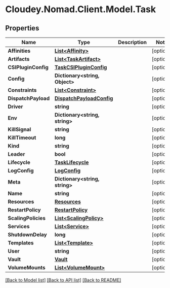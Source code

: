 # Cloudey.Nomad.Client.Model.Task

## Properties

Name | Type | Description | Notes
------------ | ------------- | ------------- | -------------
**Affinities** | [**List&lt;Affinity&gt;**](Affinity.md) |  | [optional] 
**Artifacts** | [**List&lt;TaskArtifact&gt;**](TaskArtifact.md) |  | [optional] 
**CSIPluginConfig** | [**TaskCSIPluginConfig**](TaskCSIPluginConfig.md) |  | [optional] 
**Config** | **Dictionary&lt;string, Object&gt;** |  | [optional] 
**Constraints** | [**List&lt;Constraint&gt;**](Constraint.md) |  | [optional] 
**DispatchPayload** | [**DispatchPayloadConfig**](DispatchPayloadConfig.md) |  | [optional] 
**Driver** | **string** |  | [optional] 
**Env** | **Dictionary&lt;string, string&gt;** |  | [optional] 
**KillSignal** | **string** |  | [optional] 
**KillTimeout** | **long** |  | [optional] 
**Kind** | **string** |  | [optional] 
**Leader** | **bool** |  | [optional] 
**Lifecycle** | [**TaskLifecycle**](TaskLifecycle.md) |  | [optional] 
**LogConfig** | [**LogConfig**](LogConfig.md) |  | [optional] 
**Meta** | **Dictionary&lt;string, string&gt;** |  | [optional] 
**Name** | **string** |  | [optional] 
**Resources** | [**Resources**](Resources.md) |  | [optional] 
**RestartPolicy** | [**RestartPolicy**](RestartPolicy.md) |  | [optional] 
**ScalingPolicies** | [**List&lt;ScalingPolicy&gt;**](ScalingPolicy.md) |  | [optional] 
**Services** | [**List&lt;Service&gt;**](Service.md) |  | [optional] 
**ShutdownDelay** | **long** |  | [optional] 
**Templates** | [**List&lt;Template&gt;**](Template.md) |  | [optional] 
**User** | **string** |  | [optional] 
**Vault** | [**Vault**](Vault.md) |  | [optional] 
**VolumeMounts** | [**List&lt;VolumeMount&gt;**](VolumeMount.md) |  | [optional] 

[[Back to Model list]](../README.md#documentation-for-models) [[Back to API list]](../README.md#documentation-for-api-endpoints) [[Back to README]](../README.md)

